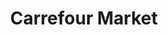 ---
title: "Carrefour Market"
url: /bihorel/carrefour-market-rue-du-marechal-de-lattre-de-tassigny/
shop: gaz
---